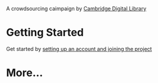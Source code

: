 A crowdsourcing caimpaign by [Cambridge Digital Library](https://cudl.lib.cam.ac.uk/)
  
# Getting Started
Get started by [setting up an account and joining the project](getting-started.md)

# More...

